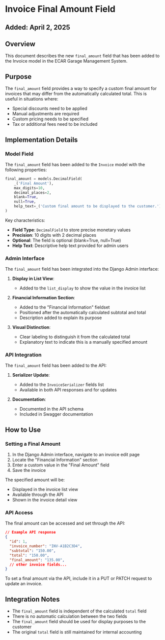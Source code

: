 # Invoice Final Amount Field
## Added: April 2, 2025

## Overview

This document describes the new `final_amount` field that has been added to the Invoice model in the ECAR Garage Management System.

## Purpose

The `final_amount` field provides a way to specify a custom final amount for invoices that may differ from the automatically calculated total. This is useful in situations where:

- Special discounts need to be applied
- Manual adjustments are required
- Custom pricing needs to be specified
- Tax or additional fees need to be included

## Implementation Details

### Model Field

The `final_amount` field has been added to the `Invoice` model with the following properties:

```python
final_amount = models.DecimalField(
    _('Final Amount'), 
    max_digits=10, 
    decimal_places=2, 
    blank=True, 
    null=True, 
    help_text=_('Custom final amount to be displayed to the customer.')
)
```

Key characteristics:
- **Field Type**: `DecimalField` to store precise monetary values
- **Precision**: 10 digits with 2 decimal places
- **Optional**: The field is optional (blank=True, null=True)
- **Help Text**: Descriptive help text provided for admin users

### Admin Interface

The `final_amount` field has been integrated into the Django Admin interface:

1. **Display in List View**: 
   - Added to the `list_display` to show the value in the invoice list

2. **Financial Information Section**:
   - Added to the "Financial Information" fieldset
   - Positioned after the automatically calculated subtotal and total
   - Description added to explain its purpose

3. **Visual Distinction**:
   - Clear labeling to distinguish it from the calculated total
   - Explanatory text to indicate this is a manually specified amount

### API Integration

The `final_amount` field has been added to the API:

1. **Serializer Update**:
   - Added to the `InvoiceSerializer` fields list
   - Available in both API responses and for updates

2. **Documentation**:
   - Documented in the API schema
   - Included in Swagger documentation

## How to Use

### Setting a Final Amount

1. In the Django Admin interface, navigate to an invoice edit page
2. Locate the "Financial Information" section
3. Enter a custom value in the "Final Amount" field
4. Save the invoice

The specified amount will be:
- Displayed in the invoice list view
- Available through the API
- Shown in the invoice detail view

### API Access

The final amount can be accessed and set through the API:

```json
// Example API response
{
  "id": 1,
  "invoice_number": "INV-A1B2C3D4",
  "subtotal": "150.00",
  "total": "150.00",
  "final_amount": "135.00",
  // other invoice fields...
}
```

To set a final amount via the API, include it in a PUT or PATCH request to update an invoice.

## Integration Notes

- The `final_amount` field is independent of the calculated `total` field
- There is no automatic calculation between the two fields
- The `final_amount` field should be used for display purposes to the customer
- The original `total` field is still maintained for internal accounting 
